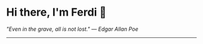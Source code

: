 <h1>Hi there, I'm Ferdi 👋</h1>

<p><em>
  "Even in the grave, all is not lost." — Edgar Allan Poe
</em></p>

---
